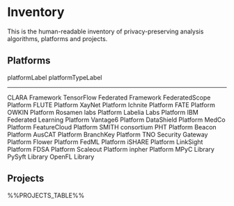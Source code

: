 # Inventory

This is the human-readable inventory of privacy-preserving analysis algorithms, platforms and projects.

## Platforms

platformLabel           platformTypeLabel
----------------------  -------------------
CLARA                   Framework
TensorFlow Federated    Framework
FederatedScope          Platform
FLUTE                   Platform
XayNet                  Platform
Ichnite                 Platform
FATE                    Platform
OWKIN                   Platform
Rosamen labs            Platform
Labelia Labs            Platform
IBM Federated Learning  Platform
Vantage6                Platform
DataShield              Platform
MedCo                   Platform
FeatureCloud            Platform
SMITH consortium PHT    Platform
Beacon                  Platform
AusCAT                  Platform
BranchKey               Platform
TNO Security Gateway    Platform
Flower                  Platform
FedML                   Platform
iSHARE                  Platform
LinkSight               Platform
FDSA                    Platform
Scaleout                Platform
inpher                  Platform
MPyC                    Library
PySyft                  Library
OpenFL                  Library

## Projects

%%PROJECTS_TABLE%%
